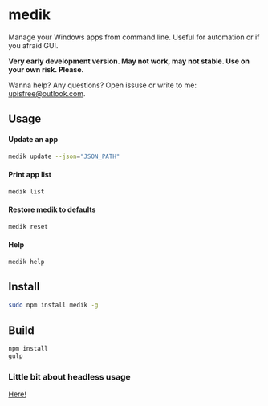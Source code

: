 # medik
Manage your Windows apps from command line. Useful for automation or if you afraid GUI.

**Very early development version. May not work, may not stable. Use on your own risk. Please.**

Wanna help? Any questions? Open issuse or write to me: [upisfree@outlook.com](mailto:upisfree@outlook.com).

## Usage
#### Update an app
```bash
medik update --json="JSON_PATH"
```

#### Print app list
```bash
medik list
```

#### Restore medik to defaults
```bash
medik reset
```

#### Help
```bash
medik help
```

## Install
```bash
sudo npm install medik -g
```

## Build
```bash
npm install
gulp
```

### Little bit about headless usage
[Here!](https://github.com/segmentio/nightmare/issues/534)